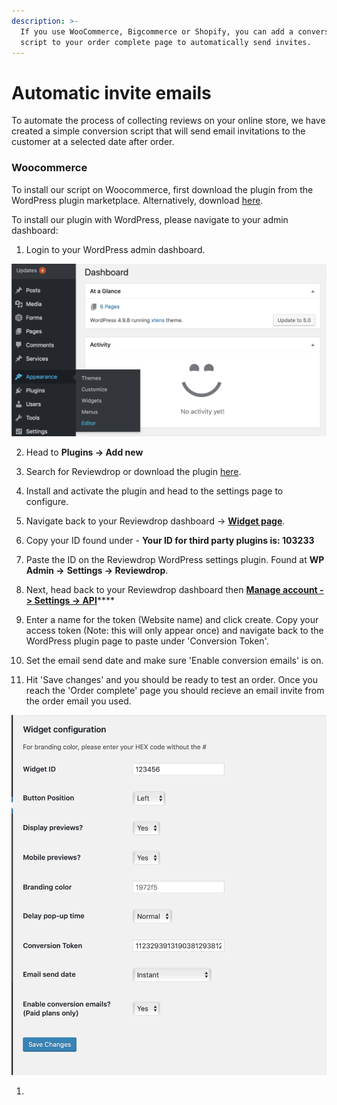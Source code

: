 ```yaml
---
description: >-
  If you use WooCommerce, Bigcommerce or Shopify, you can add a conversion
  script to your order complete page to automatically send invites.
---
```


# Automatic invite emails

To automate the process of collecting reviews on your online store, we have created a simple conversion script that will send email invitations to the customer at a selected date after order.

### Woocommerce

To install our script on Woocommerce, first download the plugin from the WordPress plugin marketplace. Alternatively, download [here](https://wordpress.org/plugins/reviewdrop/).

To install our plugin with WordPress, please navigate to your admin dashboard:

1. Login to your WordPress admin dashboard.

![](../.gitbook/assets/screenshot-2018-12-08-at-14.02.59.png)

2. Head to **Plugins -&gt; Add new**

3. Search for Reviewdrop or download the plugin [here](https://wordpress.org/plugins/reviewdrop/).

4. Install and activate the plugin and head to the settings page to configure.

5. Navigate back to your Reviewdrop dashboard -&gt; [**Widget page**](https://reviewdrop.io/embed).

6. Copy your ID found under - **Your ID for third party plugins is: 103233**

7. Paste the ID on the Reviewdrop WordPress settings plugin. Found at **WP Admin -&gt;** **Settings -&gt; Reviewdrop**.

8. Next, head back to your Reviewdrop dashboard then [**Manage account -&gt; Settings -&gt; API**](https://reviewdrop.io/settings#/api)\*\*\*\*

9. Enter a name for the token \(Website name\) and click create. Copy your access token \(Note: this will only appear once\) and navigate back to the WordPress plugin page to paste under 'Conversion Token'.

10. Set the email send date and make sure 'Enable conversion emails' is on. 

11. Hit 'Save changes' and you should be ready to test an order. Once you reach the 'Order complete' page you should recieve an email invite from the order email you used.

![](../.gitbook/assets/screenshot-2019-08-11-at-10.03.55.png)



1. 
